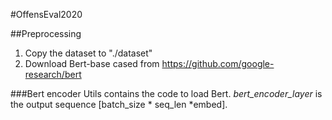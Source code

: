 #OffensEval2020

##Preprocessing
1. Copy the dataset to "./dataset"
2. Download Bert-base cased from https://github.com/google-research/bert


###Bert encoder
Utils contains the code to load Bert. *bert_encoder_layer* is the output sequence \[batch_size \* seq_len \*embed\].